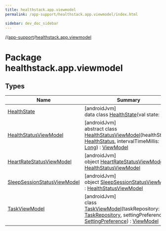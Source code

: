 ```yaml
---
title: healthstack.app.viewmodel
permalink: /app-support/healthstack.app.viewmodel/index.html

sidebar: dev_doc_sidebar
---
```

//[app-support](../../index.html)/[healthstack.app.viewmodel](index.html)



# Package healthstack.app.viewmodel



## Types


| Name | Summary |
|---|---|
| [HealthState](-health-state/index.html) | [androidJvm]<br>data class [HealthState](-health-state/index.html)(val state: [Any](https://kotlinlang.org/api/latest/jvm/stdlib/kotlin/-any/index.html)) |
| [HealthStatusViewModel](-health-status-view-model/index.html) | [androidJvm]<br>abstract class [HealthStatusViewModel](-health-status-view-model/index.html)(healthStatus: [HealthStatus](../healthstack.app.status/-health-status/index.html), intervalTimeMillis: [Long](https://kotlinlang.org/api/latest/jvm/stdlib/kotlin/-long/index.html)) : [ViewModel](https://developer.android.com/reference/kotlin/androidx/lifecycle/ViewModel.html) |
| [HeartRateStatusViewModel](-heart-rate-status-view-model/index.html) | [androidJvm]<br>object [HeartRateStatusViewModel](-heart-rate-status-view-model/index.html) : [HealthStatusViewModel](-health-status-view-model/index.html) |
| [SleepSessionStatusViewModel](-sleep-session-status-view-model/index.html) | [androidJvm]<br>object [SleepSessionStatusViewModel](-sleep-session-status-view-model/index.html) : [HealthStatusViewModel](-health-status-view-model/index.html) |
| [TaskViewModel](-task-view-model/index.html) | [androidJvm]<br>class [TaskViewModel](-task-view-model/index.html)(taskRepository: [TaskRepository](../healthstack.app.task.repository/-task-repository/index.html), settingPreference: [SettingPreference](../healthstack.app.pref/-setting-preference/index.html)) : [ViewModel](https://developer.android.com/reference/kotlin/androidx/lifecycle/ViewModel.html) |

